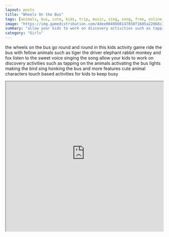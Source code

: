 ```yaml
---
layout: posts
title: "Wheels On the Bus"
tags: [animals, bus, cute, kids, trip, music, sing, song, free, online, games, oyna, game, free, games, play, play, games]
image: "https://img.gamedistribution.com/4dee0049808147858f1605a22868c319-1280x550.jpeg"
summary: "allow your kids to work on discovery activities such as tapping on the animals activating the bus lights making the bird sing honking the bus  free online games oyna game free games play play games"
category: "Girls"
---
```


the wheels on the bus go round and round in this kids activity game ride the bus with fellow animals such as tiger the driver elephant rabbit monkey and fox listen to the sweet voice singing the song allow your kids to work on discovery activities such as tapping on the animals activating the bus lights making the bird sing honking the bus and more features cute animal characters touch based activities for kids to keep busy

<iframe width="100%" height="480px;" src="https://html5.gamedistribution.com/4dee0049808147858f1605a22868c319/"></iframe>